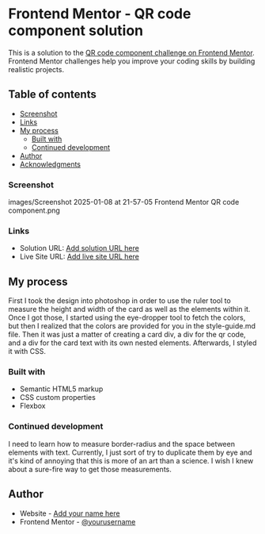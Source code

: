 # Frontend Mentor - QR code component solution

This is a solution to the [QR code component challenge on Frontend Mentor](https://www.frontendmentor.io/challenges/qr-code-component-iux_sIO_H). Frontend Mentor challenges help you improve your coding skills by building realistic projects.

## Table of contents

- [Screenshot](#screenshot)
- [Links](#links)
- [My process](#my-process)
  - [Built with](#built-with)
  - [Continued development](#continued-development)
- [Author](#author)
- [Acknowledgments](#acknowledgments)

### Screenshot

images/Screenshot 2025-01-08 at 21-57-05 Frontend Mentor QR code component.png

### Links

- Solution URL: [Add solution URL here](https://www.frontendmentor.io/solutions/qr-code-card-using-html-and-css-sggh8nrQql)
- Live Site URL: [Add live site URL here](https://larsenwald.github.io/QR-Code-Practice-Project-Frontend-Mentor/)

## My process

First I took the design into photoshop in order to use the ruler tool to measure the height and width of the card as well as the elements within it. Once I got those, I started using the eye-dropper tool to fetch the colors, but then I realized that the colors are provided for you in the style-guide.md file.
Then it was just a matter of creating a card div, a div for the qr code, and a div for the card text with its own nested elements. Afterwards, I styled it with CSS.

### Built with

- Semantic HTML5 markup
- CSS custom properties
- Flexbox

### Continued development

I need to learn how to measure border-radius and the space between elements with text. Currently, I just sort of try to duplicate them by eye and it's kind of annoying that this is more of an art than a science. I wish I knew about a sure-fire way to get those measurements.

## Author

- Website - [Add your name here](https://www.your-site.com)
- Frontend Mentor - [@yourusername](https://www.frontendmentor.io/profile/yourusername)
